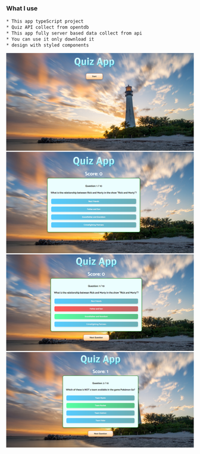 ### What I use

    * This app typeScript project
    * Quiz API collect from opentdb
    * This app fully server based data collect from api
    * You can use it only download it
    * design with styled components

![preview img](/cap1.PNG)
![preview img](/cap2.PNG)
![preview img](/cap3.PNG)
![preview img](/cap4.PNG)